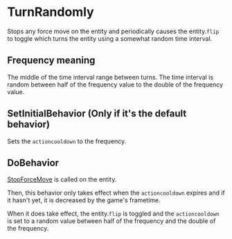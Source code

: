 # TurnRandomly
Stops any force move on the entity and periodically causes the entity.`flip` to toggle which turns the entity using a somewhat random time interval.

## Frequency meaning
The middle of the time interval range between turns. The time interval is random between half of the frequency value to the double of the frequency value.

## SetInitialBehavior (Only if it's the default behavior)
Sets the `actioncooldown` to the frequency.

## DoBehavior
[StopForceMove](../../EntityControl/EntityControl%20Methods.md#stopforcemove) is called on the entity.

Then, this behavior only takes effect when the `actioncooldown` expires and if it hasn't yet, it is decreased by the game's frametime.

When it does take effect, the entity.`flip` is toggled and the `actioncooldown` is set to a random value between half of the frequency and the double of the frequency.